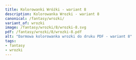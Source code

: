 ```yaml
---
title: Kolorowanki Wróżki - wariant 8
description: Kolorowanka Wrozki - wariant 8
canonical: /fantasy/wrozki/
variant_of: wrozki
image: /fantasy/wrozki/8/wrozki-8.svg
pdf: /fantasy/wrozki/8/wrozki-8.pdf
alt: "Darmowa kolorowanka wrozki do druku PDF - wariant 8"
tags:
- fantasy
- wrozki
---
```

